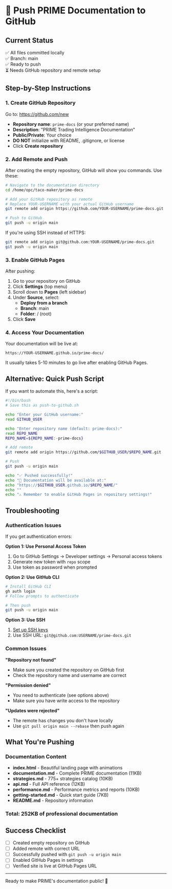 # 🚀 Push PRIME Documentation to GitHub

## Current Status
✅ All files committed locally  
✅ Branch: main  
✅ Ready to push  
⏳ Needs GitHub repository and remote setup  

## Step-by-Step Instructions

### 1. Create GitHub Repository

Go to: https://github.com/new

- **Repository name**: `prime-docs` (or your preferred name)
- **Description**: "PRIME Trading Intelligence Documentation"  
- **Public/Private**: Your choice
- **DO NOT** initialize with README, .gitignore, or license
- Click **Create repository**

### 2. Add Remote and Push

After creating the empty repository, GitHub will show you commands. Use these:

```bash
# Navigate to the documentation directory
cd /home/opc/taco-maker/prime-docs

# Add your GitHub repository as remote
# Replace YOUR-USERNAME with your actual GitHub username
git remote add origin https://github.com/YOUR-USERNAME/prime-docs.git

# Push to GitHub
git push -u origin main
```

If you're using SSH instead of HTTPS:
```bash
git remote add origin git@github.com:YOUR-USERNAME/prime-docs.git
git push -u origin main
```

### 3. Enable GitHub Pages

After pushing:

1. Go to your repository on GitHub
2. Click **Settings** (top menu)
3. Scroll down to **Pages** (left sidebar)
4. Under **Source**, select:
   - **Deploy from a branch**
   - **Branch**: main
   - **Folder**: / (root)
5. Click **Save**

### 4. Access Your Documentation

Your documentation will be live at:
```
https://YOUR-USERNAME.github.io/prime-docs/
```

It usually takes 5-10 minutes to go live after enabling GitHub Pages.

## Alternative: Quick Push Script

If you want to automate this, here's a script:

```bash
#!/bin/bash
# Save this as push-to-github.sh

echo "Enter your GitHub username:"
read GITHUB_USER

echo "Enter repository name (default: prime-docs):"
read REPO_NAME
REPO_NAME=${REPO_NAME:-prime-docs}

# Add remote
git remote add origin https://github.com/$GITHUB_USER/$REPO_NAME.git

# Push
git push -u origin main

echo "✅ Pushed successfully!"
echo "📄 Documentation will be available at:"
echo "https://$GITHUB_USER.github.io/$REPO_NAME/"
echo ""
echo "⚠️ Remember to enable GitHub Pages in repository settings!"
```

## Troubleshooting

### Authentication Issues

If you get authentication errors:

**Option 1: Use Personal Access Token**
1. Go to GitHub Settings → Developer settings → Personal access tokens
2. Generate new token with `repo` scope
3. Use token as password when prompted

**Option 2: Use GitHub CLI**
```bash
# Install GitHub CLI
gh auth login
# Follow prompts to authenticate

# Then push
git push -u origin main
```

**Option 3: Use SSH**
1. [Set up SSH keys](https://docs.github.com/en/authentication/connecting-to-github-with-ssh)
2. Use SSH URL: `git@github.com:USERNAME/prime-docs.git`

### Common Issues

**"Repository not found"**
- Make sure you created the repository on GitHub first
- Check the repository name and username are correct

**"Permission denied"**
- You need to authenticate (see options above)
- Make sure you have write access to the repository

**"Updates were rejected"**
- The remote has changes you don't have locally
- Use `git pull origin main --rebase` then push again

## What You're Pushing

### Documentation Content
- **index.html** - Beautiful landing page with animations
- **documentation.md** - Complete PRIME documentation (11KB)
- **strategies.md** - 775+ strategies catalog (10KB)
- **api.md** - Full API reference (12KB)
- **performance.md** - Performance metrics and reports (10KB)
- **getting-started.md** - Quick start guide (7KB)
- **README.md** - Repository information

### Total: 252KB of professional documentation

## Success Checklist

- [ ] Created empty repository on GitHub
- [ ] Added remote with correct URL
- [ ] Successfully pushed with `git push -u origin main`
- [ ] Enabled GitHub Pages in settings
- [ ] Verified site is live at GitHub Pages URL

---

Ready to make PRIME's documentation public! 🚀